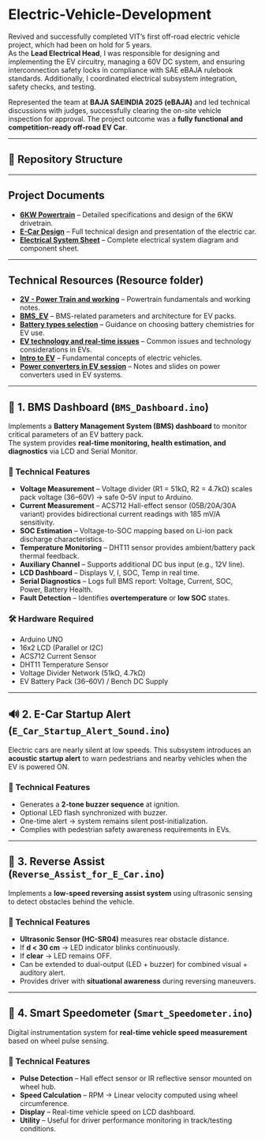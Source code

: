 # Electric-Vehicle-Development

Revived and successfully completed VIT’s first off-road electric vehicle project, which had been on hold for 5 years.  
As the **Lead Electrical Head**, I was responsible for designing and implementing the EV circuitry, managing a 60V DC system, and ensuring interconnection safety locks in compliance with SAE eBAJA rulebook standards. Additionally, I coordinated electrical subsystem integration, safety checks, and testing.  

Represented the team at **BAJA SAEINDIA 2025 (eBAJA)** and led technical discussions with judges, successfully clearing the on-site vehicle inspection for approval. The project outcome was a **fully functional and competition-ready off-road EV Car**.

---

## 📂 Repository Structure

---

## Project Documents

- **[6KW Powertrain](EV_Development/Project_Documents/6KW_POWERTRAIN.pdf)** – Detailed specifications and design of the 6KW drivetrain.  
- **[E-Car Design](EV_Development/Project_Documents/DESIGN_ECAR.pdf)** – Full technical design and presentation of the electric car.  
- **[Electrical System Sheet](EV_Development/Project_Documents/Electrical_System_Sheet.pdf)** – Complete electrical system diagram and component sheet.  

---

## Technical Resources (Resource folder)

- **[2V - Power Train and working](EV_Development/Resource/2V%20-%20Power%20Train%20and%20working.pdf)** – Powertrain fundamentals and working notes.  
- **[BMS_EV](EV_Development/Resource/BMS_EV.pdf)** – BMS-related parameters and architecture for EV packs.  
- **[Battery types selection](EV_Development/Resource/Battery_types_selection.pdf)** – Guidance on choosing battery chemistries for EV use.  
- **[EV technology and real-time issues](EV_Development/Resource/EV%20technology%20and%20real-time%20issues.pdf)** – Common issues and technology considerations in EVs.  
- **[Intro to EV](EV_Development/Resource/Intro_to_EV.pdf)** – Fundamental concepts of electric vehicles.  
- **[Power converters in EV session](EV_Development/Resource/power%20converters%20in%20EV%20session.pdf)** – Notes and slides on power converters used in EV systems.
  
---

## 🔋 1. BMS Dashboard (`BMS_Dashboard.ino`)

Implements a **Battery Management System (BMS) dashboard** to monitor critical parameters of an EV battery pack.  
The system provides **real-time monitoring, health estimation, and diagnostics** via LCD and Serial Monitor.  

### 📌 Technical Features
- **Voltage Measurement** – Voltage divider (R1 = 51kΩ, R2 = 4.7kΩ) scales pack voltage (36–60V) → safe 0–5V input to Arduino.  
- **Current Measurement** – ACS712 Hall-effect sensor (05B/20A/30A variant) provides bidirectional current readings with 185 mV/A sensitivity.  
- **SOC Estimation** – Voltage-to-SOC mapping based on Li-ion pack discharge characteristics.  
- **Temperature Monitoring** – DHT11 sensor provides ambient/battery pack thermal feedback.  
- **Auxiliary Channel** – Supports additional DC bus input (e.g., 12V line).  
- **LCD Dashboard** – Displays V, I, SOC, Temp in real time.  
- **Serial Diagnostics** – Logs full BMS report: Voltage, Current, SOC, Power, Battery Health.  
- **Fault Detection** – Identifies **overtemperature** or **low SOC** states.  

### 🛠️ Hardware Required
- Arduino UNO 
- 16x2 LCD (Parallel or I2C)  
- ACS712 Current Sensor  
- DHT11 Temperature Sensor  
- Voltage Divider Network (51kΩ, 4.7kΩ)  
- EV Battery Pack (36–60V) / Bench DC Supply  

---

## 🔊 2. E-Car Startup Alert (`E_Car_Startup_Alert_Sound.ino`)

Electric cars are nearly silent at low speeds. This subsystem introduces an **acoustic startup alert** to warn pedestrians and nearby vehicles when the EV is powered ON.  

### 📌 Technical Features
- Generates a **2-tone buzzer sequence** at ignition.  
- Optional LED flash synchronized with buzzer.  
- One-time alert → system remains silent post-initialization.  
- Complies with pedestrian safety awareness requirements in EVs.  

---

## 🔄 3. Reverse Assist (`Reverse_Assist_for_E_Car.ino`)

Implements a **low-speed reversing assist system** using ultrasonic sensing to detect obstacles behind the vehicle.  

### 📌 Technical Features
- **Ultrasonic Sensor (HC-SR04)** measures rear obstacle distance.  
- If **d < 30 cm** → LED indicator blinks continuously.  
- If **clear** → LED remains OFF.  
- Can be extended to dual-output (LED + buzzer) for combined visual + auditory alert.  
- Provides driver with **situational awareness** during reversing maneuvers.  

---

## 📡 4. Smart Speedometer (`Smart_Speedometer.ino`)

Digital instrumentation system for **real-time vehicle speed measurement** based on wheel pulse sensing.  

### 📌 Technical Features
- **Pulse Detection** – Hall effect sensor or IR reflective sensor mounted on wheel hub.  
- **Speed Calculation** – RPM → Linear velocity computed using wheel circumference.  
- **Display** – Real-time vehicle speed on LCD dashboard.  
- **Utility** – Useful for driver performance monitoring in track/testing conditions.  
